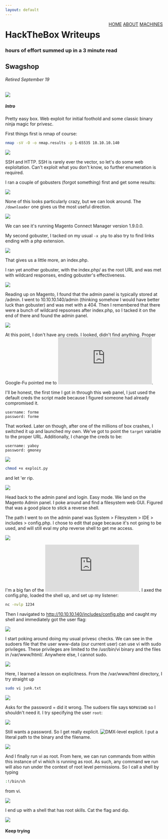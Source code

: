 ```yaml
---
layout: default
---
```

<html>
<div class="topnav">  
  <div style="float:right">
    <a href="https://yaboygmoney.github.io/htb/index.html">HOME</a>
    <a href="https://yaboygmoney.github.io/htb/about.html">ABOUT</a>
    <a href="https://yaboygmoney.github.io/htb/machines.html">MACHINES</a>
  </div>
</div>
</html>

# HackTheBox Writeups
### hours of effort summed up in a 3 minute read

## Swagshop
###### Retired September 19
![](https://yaboygmoney.github.io/htb/images/swagshop/machineImage.png)

##### Intro

Pretty easy box. Web exploit for initial foothold and some classic binary ninja magic for privesc.

First things first is nmap of course:

```bash
nmap -sV -O -o nmap.results -p 1-65535 10.10.10.140
```

![](https://yaboygmoney.github.io/htb/images/swagshop/nmap.JPG)

SSH and HTTP. SSH is rarely ever the vector, so let's do some web exploitation. Can't exploit what you don't know, so further enumeration is required.

I ran a couple of gobusters (forgot something) first and get some results:

![](https://yaboygmoney.github.io/htb/images/swagshop/gobuster.JPG)

None of this looks particularly crazy, but we can look around. The ```/downloader``` one gives us the most useful direction.

![](https://yaboygmoney.github.io/htb/images/swagshop/version.JPG)

We can see it's running Magento Connect Manager version 1.9.0.0.

My second gobuster, I tacked on my usual ```-x php``` to also try to find links ending with a php extension. 

![](https://yaboygmoney.github.io/htb/images/swagshop/gobusterphp.JPG)

That gives us a little more, an index.php.

I ran yet another gobuster, with the index.php/ as the root URL and was met with wildcard responses, ending gobuster's effectiveness.

![](https://yaboygmoney.github.io/htb/images/swagshop/wildcard.JPG)

Reading up on Magento, I found that the admin panel is typically stored at /admin. I went to 10.10.10.140/admin (thinking somehow I would have better luck than gobuster) and was met with a 404. Then I remembered that there were a bunch of wildcard repsonses after index.php, so I tacked it on the end of there and found the admin panel.

![](https://yaboygmoney.github.io/htb/images/swagshop/admin.JPG)

At this point, I don't have any creds. I looked, didn't find anything. Proper Google-Fu pointed me to 
![this exploit](https://packetstormsecurity.com/files/133327/Magento-Add-Administrator-Account.html).

I'll be honest, the first time I got in through this web panel, I just used the default creds the script made because I figured someone had already compromised it.

```
username: forme
password: forme
```

That worked. Later on though, after one of the millions of box crashes, I switched it up and launched my own. We've got to point the ```target``` variable to the proper URL. Additionally, I change the creds to be:
```
username: yaboy
password: gmoney
```

![](https://yaboygmoney.github.io/htb/images/swagshop/exploitEdit.JPG)

```bash
chmod +x exploit.py
``` 
and let 'er rip.

![](https://yaboygmoney.github.io/htb/images/swagshop/exploit.JPG)

Head back to the admin panel and login. Easy mode. We land on the Magento Admin panel. I poke around and find a filesystem web GUI. Figured that was a good place to stick a reverse shell.

The path I went to on the admin panel was System > Filesystem > IDE > includes > config.php. I chose to edit that page because it's not going to be used, and will still eval my php reverse shell to get me access.

![](https://yaboygmoney.github.io/htb/images/swagshop/reverseShell.JPG)

I'm a big fan of the ![Pentest Monkey PHP Reverse Shell](https://github.com/pentestmonkey/php-reverse-shell/blob/master/php-reverse-shell.php).
I axed the config.php, loaded the shell up, and set up my listener:
```bash 
nc -nvlp 1234
```

Then I navigated to http://10.10.10.140/includes/config.php and caught my shell and immediately got the user flag:

![](https://yaboygmoney.github.io/htb/images/swagshop/userFlag.jpg)

I start poking around doing my usual privesc checks. We can see in the sudoers file that the user www-data (our current user) can use vi with sudo privileges. 
These privileges are limited to the /usr/bin/vi binary and the files in /var/www/html/. Anywhere else, I cannot sudo.

![](https://yaboygmoney.github.io/htb/images/swagshop/sudoers.JPG)

Here, I learned a lesson on explicitness. From the /var/www/html directory, I try straight up
```bash
sudo vi junk.txt
```

![](https://yaboygmoney.github.io/htb/images/swagshop/sudoFail.JPG)

Asks for the password = did it wrong. The sudoers file says ```NOPASSWD``` so I shouldn't need it. I try specifying the user ```root```:

![](https://yaboygmoney.github.io/htb/images/swagshop/sudofail2.JPG)

Still wants a password. So I get really explicit. ![DMX-level](https://www.youtube.com/watch?v=6CqXgs-7ico) explicit. I put a literal path to the binary and the filename.

![](https://yaboygmoney.github.io/htb/images/swagshop/sudo.JPG)

And I finally run vi as root. From here, we can run commands from within this instance of vi which is running as root. As such, any command we run will also run under the context of root level permissions. So I call a shell by typing
```bash
:!/bin/sh
```

from vi.

![](https://yaboygmoney.github.io/htb/images/swagshop/vi.JPG)

I end up with a shell that has root skills. Cat the flag and dip.

![](https://yaboygmoney.github.io/htb/images/swagshop/rootFlag2.jpg)

#### Keep trying
